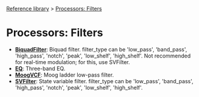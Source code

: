 [Reference library](../index.md) > [Processors: Filters](index.md)

# Processors: Filters

- **[BiquadFilter](biquadfilter.md)**: Biquad filter. filter_type can be 'low_pass', 'band_pass', 'high_pass', 'notch', 'peak', 'low_shelf', 'high_shelf'. Not recommended for real-time modulation; for this, use SVFilter.
- **[EQ](eq.md)**: Three-band EQ.
- **[MoogVCF](moogvcf.md)**: Moog ladder low-pass filter.
- **[SVFilter](svfilter.md)**: State variable filter. filter_type can be 'low_pass', 'band_pass', 'high_pass', 'notch', 'peak', 'low_shelf', 'high_shelf'.
